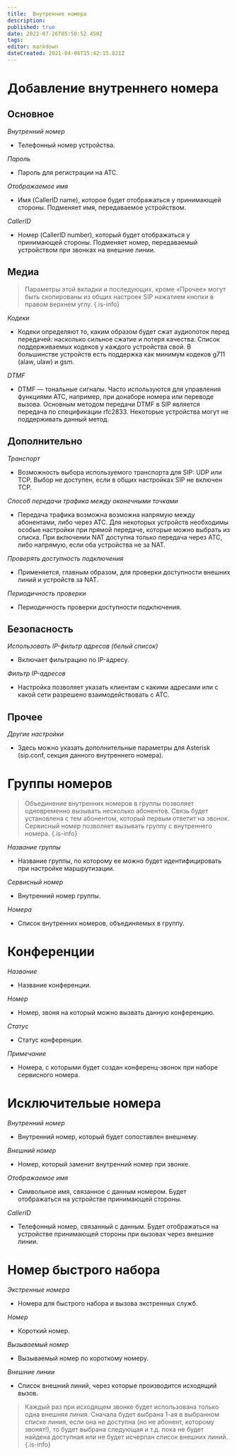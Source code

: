 ```yaml
---
title:  Внутренние номера
description: 
published: true
date: 2022-07-26T05:50:52.450Z
tags: 
editor: markdown
dateCreated: 2021-04-06T15:42:15.821Z
---
```


# Добавление внутреннего номера
## Основное

*Внутренний номер*
- Телефонный номер устройства.

*Пароль*
- Пароль для регистрации на АТС.

*Отображаемое имя*
- Имя (CallerID name), которое будет отображаться у принимающей стороны. Подменяет имя, передаваемое устройством.

*CallerID*
- Номер (CallerID number), который будет отображаться у принимающей стороны. Подменяет номер, передаваемый устройством при звонках на внешние линии.

## Медиа

> Параметры этой вкладки и последующих, кроме «Прочее» могут быть скопированы из общих настроек SIP нажатием кнопки в правом верхнем углу.
{.is-info}

*Кодеки*
- Кодеки определяют то, каким образом будет сжат аудиопоток перед передачей: насколько сильное сжатие и потеря качества. Список поддерживаемых кодеков у каждого устройства свой. В большинстве устройств есть поддержка как минимум кодеков g711 (alaw, ulaw) и gsm.

*DTMF*
- DTMF — тональные сигналы. Часто используются для управления функциями АТС, например, при донаборе номера или переводе вызова. Основным методом передачи DTMF в SIP является передача по спецификации rfc2833. Некоторые устройства могут не поддерживать данный метод.

## Дополнительно

*Транспорт*
- Возможность выбора используемого транспорта для SIP: UDP или TCP. Выбор не доступен, если в общих настройках SIP не включен TCP.

*Способ передачи трафика между оконечными точками*
- Передача трафика возможна возможна напрямую между абонентами, либо через АТС. Для некоторых устройств необходимы особые настройки при прямой передаче, которые можно выбрать из списка. При включении NAT доступна только передача через АТС, либо напрямую, если оба устройства не за NAT.

*Проверять доступность подключения*
- Применяется, главным образом, для проверки доступности внешних линий и устройств за NAT.

*Периодичность проверки*
- Периодичность проверки доступности подключения.

## Безопасность

*Использовать IP-фильтр адресов (белый список)*
- Включает фильтрацию по IP-адресу.

*Фильтр IP-адресов*
- Настройка позволяет указать клиентам с какими адресами или с какой сети разрешено взаимодействовать с АТС.

## Прочее

*Другие настройки*
- Здесь можно указать дополнительные параметры для Asterisk (sip.conf, секция данного внутреннего номера).


# Группы номеров

> Объединение внутренних номеров в группы позволяет одновременно вызывать несколько абонентов. Связь будет установлена с тем абонентом, который первым ответит на звонок. Сервисный номер позволяет вызывать группу с внутреннего номера.
{.is-info}

*Название группы*
- Название группы, по которому ее можно будет идентифицировать при настройке маршрутизации.

*Сервисный номер*
- Внутренний номер группы.

*Номера*
- Список внутренних номеров, объединяемых в группу.


# Конференции
*Название*
- Название конференции.

*Номер*
- Номер, звоня на который можно вызвать данную конференцию.

*Статус*
- Статус конференции.

*Примечание*
- Номера, с которыми будет создан конференц-звонок при наборе сервисного номера.


#  Исключительые номера
*Внутренний номер*
- Внутренний номер, который будет сопоставлен внешнему.

*Внешний номер*
- Номер, который заменит внутренний номер при звонке.

*Отображаемое имя*
- Символьное имя, связанное с данным номером. Будет отображаться на устройстве принимающей стороны.

*CallerID*
- Телефонный номер, связанный с данным. Будет отображаться на устройстве принимающей стороны при вызовах через внешние линии.


# Номер быстрого набора

*Экстренные номера*
- Номера для быстрого набора и вызова экстренных служб.

*Номер*
- Короткий номер.

*Вызываемый номер*
- Вызываемый номер по короткому номеру.

*Внешние линии*
- Список внешний линий, через которые производится исходящий вызов.

> Каждый раз при исходящем звонке будет использована только одна внешняя линия. Сначала будет выбрана 1-ая в выбранном списке линия, если она не доступна (но не абонент, которому звонят!), то будет выбрана следующая и т.д. пока не будет найдена доступная или не будет исчерпан список внешних линий.
{.is-info}